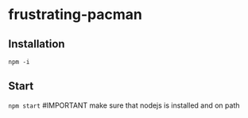 # frustrating-pacman
## Installation
```npm -i```
## Start
```npm start```
#IMPORTANT
make sure that nodejs is installed and on path
